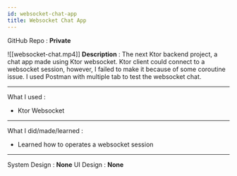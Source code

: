 ```yaml
---
id: websocket-chat-app
title: Websocket Chat App
---
```

GitHub Repo : **Private**

![[websocket-chat.mp4]]
**Description** : The next Ktor backend project, a chat app made using Ktor websocket. Ktor client could connect to a websocket session, however, I failed to make it because of some coroutine issue. I used Postman with multiple tab to test the websocket chat.

---
What I used :
- Ktor Websocket
---
What I did/made/learned :
- Learned how to operates a websocket session
---
System Design : **None**
UI Design : **None**